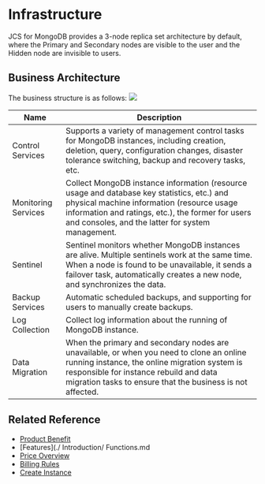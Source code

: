 # Infrastructure

JCS for MongoDB provides a 3-node replica set architecture by default, where the Primary and Secondary nodes are visible to the user and the Hidden node are invisible to users.

## Business Architecture
The business structure is as follows:
![](https://github.com/jdcloudcom/cn/blob/master/image/mongodb/mongo-000.jpg)


|Name|Description|
| - | - | 
|Control Services| Supports a variety of management control tasks for MongoDB instances, including creation, deletion, query, configuration changes, disaster tolerance switching, backup and recovery tasks, etc.|
|Monitoring Services|Collect MongoDB instance information (resource usage and database key statistics, etc.) and physical machine information (resource usage information and ratings, etc.), the former for users and consoles, and the latter for system management.|
|Sentinel| Sentinel monitors whether MongoDB instances are alive. Multiple sentinels work at the same time. When a node is found to be unavailable, it sends a failover task, automatically creates a new node, and synchronizes the data.|
|Backup Services| Automatic scheduled backups, and supporting for users to manually create backups.|
|Log Collection| Collect log information about the running of MongoDB instance.|
|Data Migration| When the primary and secondary nodes are unavailable, or when you need to clone an online running instance, the online migration system is responsible for instance rebuild and data migration tasks to ensure that the business is not affected.|

## Related Reference

- [Product Benefit](../Introduction/Benefits.md)
- [Features](./ Introduction/ Functions.md
- [Price Overview](../Pricing/Price-Overview.md)
- [Billing Rules](../Pricing/Billing-Rules.md)
- [Create Instance](../Getting-Started/Create-Instance.md)
